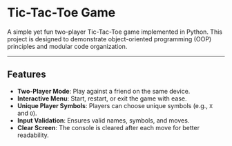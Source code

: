 # Tic-Tac-Toe Game

A simple yet fun two-player Tic-Tac-Toe game implemented in Python. This project is designed to demonstrate object-oriented programming (OOP) principles and modular code organization.

---

## Features

- **Two-Player Mode**: Play against a friend on the same device.
- **Interactive Menu**: Start, restart, or exit the game with ease.
- **Unique Player Symbols**: Players can choose unique symbols (e.g., `X` and `O`).
- **Input Validation**: Ensures valid names, symbols, and moves.
- **Clear Screen**: The console is cleared after each move for better readability.

